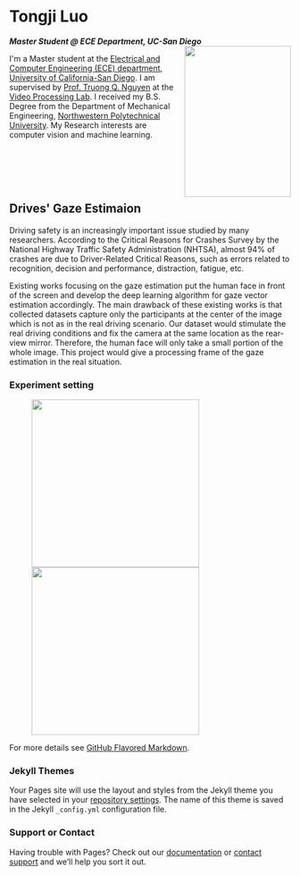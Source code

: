 # Tongji Luo

***Master Student @ ECE Department, UC-San Diego***
<img align="right" src="https://i.loli.net/2020/03/03/Ig5WK9yiZ8nG7aB.jpg" height="270" width="190" />

I'm a Master student at the [Electrical and Computer Engineering (ECE) department, University of California-San Diego](http://www.ece.ucsd.edu). I am supervised by [Prof. Truong Q. Nguyen](http://jacobsschool.ucsd.edu/faculty/faculty_bios/index.sfe?fmp_recid=48) at the [Video Processing Lab](http://videoprocessing.ucsd.edu). I received my B.S. Degree from the Department of Mechanical Engineering, [Northwestern Polytechnical University](https://www.nwpu.edu.cn/). My Research interests are computer vision and machine learning.

 <br/>
 <br/>
 <br/>
 <br/>

## Drives' Gaze Estimaion

Driving safety is an increasingly important issue studied by many researchers. According to the 
Critical Reasons for Crashes Survey by the National Highway Traffic Safety Administration (NHTSA), 
almost 94% of crashes are due to Driver-Related Critical Reasons, such as errors related to 
recognition, decision and performance, distraction, fatigue, etc.

Existing works focusing on the gaze estimation put the human face in front of the screen and develop 
the deep learning algorithm for gaze vector estimation accordingly. The main drawback of these 
existing works is that collected datasets capture only the participants at the center of the image 
which is not as in the real driving scenario. Our dataset would stimulate the real driving conditions 
and fix the camera at the same location as the rear-view mirror. Therefore, the human face will only 
take a small portion of the whole image. This project would give a processing frame of the gaze estimation 
in the real situation. 

### Experiment setting

<figure class="half">
 <img src="https://i.loli.net/2020/03/03/8djZvMbNBKJfwe7.png" width="300"/><img src="https://i.loli.net/2020/03/03/9JldBh6W4puMCHs.jpg" width="300"/>
</figure>

For more details see [GitHub Flavored Markdown](https://guides.github.com/features/mastering-markdown/).

### Jekyll Themes

Your Pages site will use the layout and styles from the Jekyll theme you have selected in your [repository settings](https://github.com/TongJiL/research.github.com/settings). The name of this theme is saved in the Jekyll `_config.yml` configuration file.

### Support or Contact

Having trouble with Pages? Check out our [documentation](https://help.github.com/categories/github-pages-basics/) or [contact support](https://github.com/contact) and we’ll help you sort it out.
